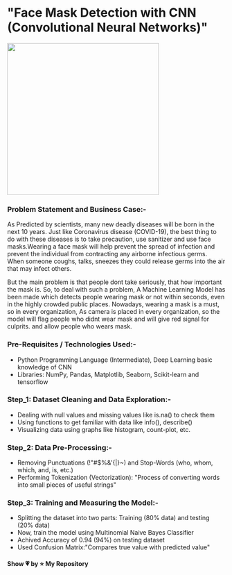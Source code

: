 # "Face Mask Detection with CNN (Convolutional Neural Networks)"
<p align="left"> <img src="https://www.logmask.com/images/mask-detection-sample.jpg" height="350px" /> </p>

### Problem Statement and Business Case:-
As Predicted by scientists, many new deadly diseases will be born in the next 10 years. Just like Coronavirus disease (COVID-19), the best thing to do with these diseases is to take precaution, use sanitizer and use face masks.Wearing a face mask will help prevent the spread of infection and prevent the individual from contracting any airborne infectious germs. When someone coughs, talks, sneezes they could release germs into the air that may infect others.

But the main problem is that people dont take seriously, that how important the mask is. So, to deal with such a problem, A Machine Learning Model has been made which detects people wearing mask or not within seconds, even in the highly crowded public places. Nowadays, wearing a mask is a must, so in every organization, As camera is placed in every organization,  so the model will flag people who didnt wear mask and will give red signal for culprits. and allow people who wears mask.

### Pre-Requisites / Technologies Used:-
- Python Programming Language (Intermediate), Deep Learning basic knowledge of CNN
- Libraries: NumPy, Pandas, Matplotlib, Seaborn, Scikit-learn and tensorflow 

### Step_1: Dataset Cleaning and Data Exploration:-
- Dealing with null values and missing values like is.na() to check them
- Using functions to get familiar with data like info(), describe()
- Visualizing data using graphs like histogram, count-plot, etc.

### Step_2: Data Pre-Processing:-
- Removing Punctuations (!"#$%&\'{|}~) and Stop-Words (who, whom, which, and, is, etc.)
- Performing Tokenization (Vectorization): "Process of converting words into small pieces of useful strings"

### Step_3: Training and Measuring the Model:-
- Splitting the dataset into two parts: Training (80% data) and testing (20% data)
- Now, train the model using Multinomial Naive Bayes Classifier
- Achived Accuracy of 0.94 (94%) on testing dataset 
- Used Confusion Matrix:"Compares true value with predicted value"


#### **Show 💗 by ⭐ My Repository**

